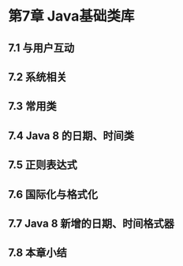 # 第7章 Java基础类库
## 7.1 与用户互动
## 7.2 系统相关
## 7.3 常用类
## 7.4 Java 8 的日期、时间类
## 7.5 正则表达式
## 7.6 国际化与格式化
## 7.7 Java 8 新增的日期、时间格式器
## 7.8 本章小结
